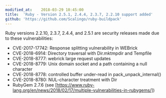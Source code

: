 ```yaml
---
modified_at:	2018-03-29 10:45:00
title:	'Ruby - Version 2.5.1, 2.4.4, 2.3.7, 2.2.10 support added'
github: 'https://github.com/Scalingo/ruby-buildpack'
---
```


Ruby versions 2.2.10, 2.3.7, 2.4.4, and 2.5.1 are security releases made due to these vulnerabilities:
* CVE-2017-17742: Response splitting vulnerability in WEBrick
* CVE-2018-6914: Directory traversal with Dir.mktmpdir and Tempfile
* CVE-2018-8777: webrick large request updates
* CVE-2018-8779: Unix domain socket and a path containing a null character
* CVE-2018-8778: controlled buffer under-read in pack_unpack_internal()
* CVE-2018-8780: NUL-character treatment with Dir
* RubyGem 2.7.6 (see [https://www.ruby-lang.org/en/news/2018/02/17/multiple-vulnerabilities-in-rubygems/])
